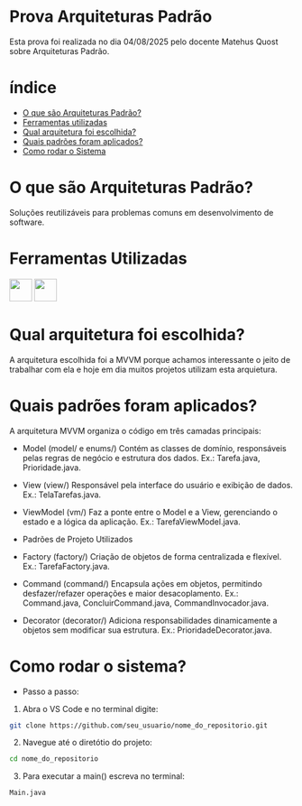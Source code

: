 # Prova Arquiteturas Padrão

Esta prova foi realizada no dia 04/08/2025 pelo docente Matehus Quost sobre Arquiteturas Padrão.

# índice 

- [O que são Arquiteturas Padrão?](#o-que-são-arquiteturas-padrão)
- [Ferramentas utilizadas](#ferramentas-utilizadas)
- [Qual arquitetura foi escolhida?](#qual-arquitetura-foi-escolhida)
- [Quais padrões foram aplicados?](#quais-padrões-foram-aplicados)
- [Como rodar o Sistema](#como-rodar-o-sistema)

# O que são Arquiteturas Padrão?

Soluções reutilizáveis para problemas comuns em desenvolvimento de software.

# Ferramentas Utilizadas

<img src="https://cdn.jsdelivr.net/gh/devicons/devicon/icons/vscode/vscode-original.svg" width="40" /> <img src="https://cdn.jsdelivr.net/gh/devicons/devicon/icons/java/java-original.svg" width="40" />


# Qual arquitetura foi escolhida?

A arquitetura escolhida foi a MVVM porque achamos interessante
o jeito de trabalhar com ela e hoje em dia muitos projetos utilizam esta arquietura. 


# Quais padrões foram aplicados?

A arquitetura MVVM organiza o código em três camadas principais:

- Model (model/ e enums/)
Contém as classes de domínio, responsáveis pelas regras de negócio e estrutura dos dados.
Ex.: Tarefa.java, Prioridade.java.

- View (view/)
Responsável pela interface do usuário e exibição de dados.
Ex.: TelaTarefas.java.

- ViewModel (vm/)
Faz a ponte entre o Model e a View, gerenciando o estado e a lógica da aplicação.
Ex.: TarefaViewModel.java.

- Padrões de Projeto Utilizados

- Factory (factory/)
Criação de objetos de forma centralizada e flexível.
Ex.: TarefaFactory.java.

- Command (command/)
Encapsula ações em objetos, permitindo desfazer/refazer operações e maior desacoplamento.
Ex.: Command.java, ConcluirCommand.java, CommandInvocador.java.

- Decorator (decorator/)
Adiciona responsabilidades dinamicamente a objetos sem modificar sua estrutura.
Ex.: PrioridadeDecorator.java.

# Como rodar o sistema?

- Passo a passo: 

1. Abra o VS Code e no terminal digite: 

```bash
git clone https://github.com/seu_usuario/nome_do_repositorio.git
```

2. Navegue até o diretótio do projeto: 

```bash
cd nome_do_repositorio
```

3. Para executar a main() escreva no terminal:

```bash
Main.java
```



